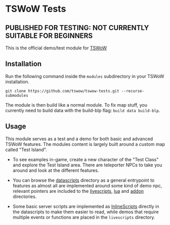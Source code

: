 # TSWoW Tests

## PUBLISHED FOR TESTING: NOT CURRENTLY SUITABLE FOR BEGINNERS

This is the official demo/test module for [TSWoW](https://github.com/tswow/tswow)

## Installation

Run the following command inside the `modules` subdirectory in your TSWoW installation.

```
git clone https://github.com/tswow/tswow-tests.git --recurse-submodules
```

The module is then build like a normal module. To fix map stuff, you currently need to build data with the build-blp flag: `build data build-blp`.

## Usage

This module serves as a test and a demo for both basic and advanced TSWoW features. The modules content is largely built around a custom map called "Test Island".

- To see examples in-game, create a new character of the "Test Class" and explore the Test Island area. There are teleporter NPCs to take you around and look at the different features.

- You can browse the [datascripts](datascripts) directory as a general entrypoint to features as almost all are implemented around some kind of demo npc, relevant pointers are included to the [livescripts](livescripts), [lua](lua) and [addon](addon) directories.

- Some basic server scripts are implemented as [InlineScripts](https://tswow.github.io/tswow-wiki/documentation/datascripts/#inlinescripts) directly in the datascripts to make them easier to read, while demos that require multiple events or functions are placed in the `livescripts` directory.